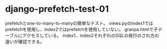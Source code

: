 # django-prefetch-test-01

prefetchとone-to-many-to-manyの簡単なテスト。
views.pyのindex1ではprefetchを使用し、index2ではprefetchを使用していない。
granpa.htmlで子テーブルにアクセスしている。
index1、index2それぞれのSQLの発行のされ方の違いが確認できる。

